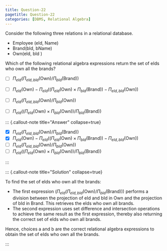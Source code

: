 ```yaml
---
title: Question-22
pagetitle: Question-22
categories: [DBMS, Relational Algebra]
---
```



Consider the following three relations in a relational database.
- Employee (eId, Name)
- Brand(bId, bName)
- Own(eId, bId )

Which of the following relational algebra expressions return the set of eIds who own all the brands?

- [ ] $\Pi_{eId} (\Pi_{eId, bId} (\text{Own}) / \Pi_{bId} (\text{Brand}))$
- [ ] $\Pi_{eId} (\text{Own}) - \Pi_{eId} ((\Pi_{eId} (\text{Own}) \times \Pi_{bId} (\text{Brand})) - \Pi_{eId, bId} (\text{Own}))$
- [ ] $\Pi_{eId} (\Pi_{eId, bId} (\text{Own})/\Pi_{bId} (\text{Own}))$
- [ ] $\Pi_{eId} ((\Pi_{eId} (\text{Own}) \times \Pi_{bId} (\text{Own})) / \Pi_{bId} (\text{Brand}))$



::: {.callout-note title="Answer" collapse=true}

- [x] $\Pi_{eId} (\Pi_{eId, bId} (\text{Own}) / \Pi_{bId} (\text{Brand}))$
- [x] $\Pi_{eId} (\text{Own}) - \Pi_{eId} ((\Pi_{eId} (\text{Own}) \times \Pi_{bId} (\text{Brand})) - \Pi_{eId, bId} (\text{Own}))$
- [ ] $\Pi_{eId} (\Pi_{eId, bId} (\text{Own})/\Pi_{bId} (\text{Own}))$
- [ ] $\Pi_{eId} ((\Pi_{eId} (\text{Own}) \times \Pi_{bId} (\text{Own})) / \Pi_{bId} (\text{Brand}))$

:::



::: {.callout-note title="Solution" collapse=true}

To find the set of eIds who own all the brands:
- The first expression ($\Pi_{eId} (\Pi_{eId, bId} (\text{Own}) / \Pi_{bId} (\text{Brand}))$) performs a division between the projection of eId and bId in Own and the projection of bId in Brand. This retrieves the eIds who own all brands.
- The second expression uses set difference and intersection operations to achieve the same result as the first expression, thereby also returning the correct set of eIds who own all brands.

Hence, choices a and b are the correct relational algebra expressions to obtain the set of eIds who own all the brands.

:::